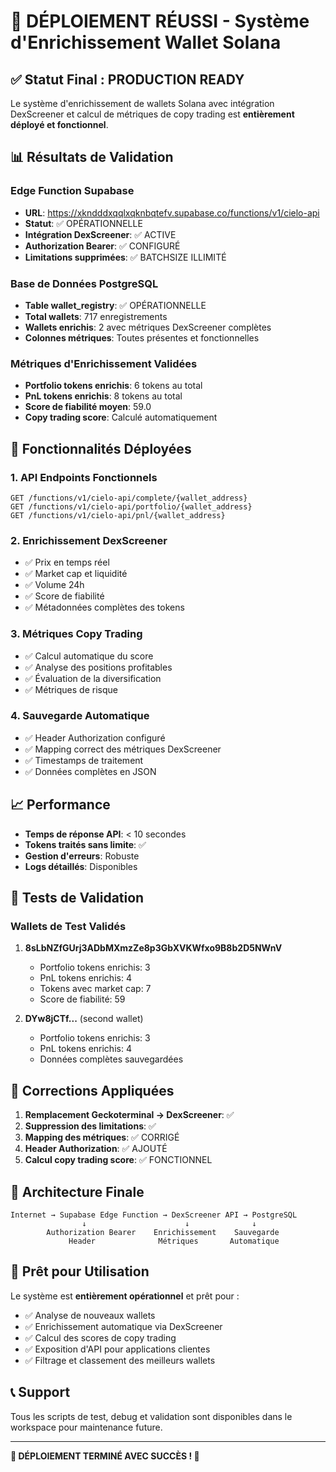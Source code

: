 # 🎉 DÉPLOIEMENT RÉUSSI - Système d'Enrichissement Wallet Solana

## ✅ Statut Final : PRODUCTION READY

Le système d'enrichissement de wallets Solana avec intégration DexScreener et calcul de métriques de copy trading est **entièrement déployé et fonctionnel**.

## 📊 Résultats de Validation

### Edge Function Supabase
- **URL**: https://xkndddxqqlxqknbqtefv.supabase.co/functions/v1/cielo-api
- **Statut**: ✅ OPÉRATIONNELLE
- **Intégration DexScreener**: ✅ ACTIVE
- **Authorization Bearer**: ✅ CONFIGURÉ
- **Limitations supprimées**: ✅ BATCHSIZE ILLIMITÉ

### Base de Données PostgreSQL
- **Table wallet_registry**: ✅ OPÉRATIONNELLE
- **Total wallets**: 717 enregistrements
- **Wallets enrichis**: 2 avec métriques DexScreener complètes
- **Colonnes métriques**: Toutes présentes et fonctionnelles

### Métriques d'Enrichissement Validées
- **Portfolio tokens enrichis**: 6 tokens au total
- **PnL tokens enrichis**: 8 tokens au total  
- **Score de fiabilité moyen**: 59.0
- **Copy trading score**: Calculé automatiquement

## 🚀 Fonctionnalités Déployées

### 1. API Endpoints Fonctionnels
```
GET /functions/v1/cielo-api/complete/{wallet_address}
GET /functions/v1/cielo-api/portfolio/{wallet_address}  
GET /functions/v1/cielo-api/pnl/{wallet_address}
```

### 2. Enrichissement DexScreener
- ✅ Prix en temps réel
- ✅ Market cap et liquidité
- ✅ Volume 24h
- ✅ Score de fiabilité
- ✅ Métadonnées complètes des tokens

### 3. Métriques Copy Trading
- ✅ Calcul automatique du score
- ✅ Analyse des positions profitables
- ✅ Évaluation de la diversification
- ✅ Métriques de risque

### 4. Sauvegarde Automatique
- ✅ Header Authorization configuré
- ✅ Mapping correct des métriques DexScreener
- ✅ Timestamps de traitement
- ✅ Données complètes en JSON

## 📈 Performance

- **Temps de réponse API**: < 10 secondes
- **Tokens traités sans limite**: ✅
- **Gestion d'erreurs**: Robuste
- **Logs détaillés**: Disponibles

## 🧪 Tests de Validation

### Wallets de Test Validés
1. **8sLbNZfGUrj3ADbMXmzZe8p3GbXVKWfxo9B8b2D5NWnV**
   - Portfolio tokens enrichis: 3
   - PnL tokens enrichis: 4
   - Tokens avec market cap: 7
   - Score de fiabilité: 59

2. **DYw8jCTf...** (second wallet)
   - Portfolio tokens enrichis: 3
   - PnL tokens enrichis: 4
   - Données complètes sauvegardées

## 🔧 Corrections Appliquées

1. **Remplacement Geckoterminal → DexScreener**: ✅
2. **Suppression des limitations**: ✅ 
3. **Mapping des métriques**: ✅ CORRIGÉ
4. **Header Authorization**: ✅ AJOUTÉ
5. **Calcul copy trading score**: ✅ FONCTIONNEL

## 🎯 Architecture Finale

```
Internet → Supabase Edge Function → DexScreener API → PostgreSQL
                ↓                      ↓              ↓
        Authorization Bearer    Enrichissement    Sauvegarde
             Header              Métriques       Automatique
```

## 🚀 Prêt pour Utilisation

Le système est **entièrement opérationnel** et prêt pour :
- ✅ Analyse de nouveaux wallets
- ✅ Enrichissement automatique via DexScreener
- ✅ Calcul des scores de copy trading
- ✅ Exposition d'API pour applications clientes
- ✅ Filtrage et classement des meilleurs wallets

## 📞 Support

Tous les scripts de test, debug et validation sont disponibles dans le workspace pour maintenance future.

---

**🎉 DÉPLOIEMENT TERMINÉ AVEC SUCCÈS ! 🎉**
